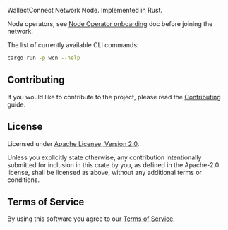 WallectConnect Network Node. Implemented in Rust.

Node operators, see [Node Operator onboarding](docs/node-operator-onboarding.md) doc before joining the network.

The list of currently available CLI commands:
```bash
cargo run -p wcn --help
```

## Contributing

If you would like to contribute to the project, please read
the [Contributing](./docs/Contributing.md) guide.

## License

Licensed under [Apache License, Version 2.0](./LICENSE).

Unless you explicitly state otherwise, any contribution intentionally submitted
for inclusion in this crate by you, as defined in the Apache-2.0 license, shall
be licensed as above, without any additional terms or conditions.

## Terms of Service

By using this software you agree to our [Terms of Service](./terms-of-service.md).
